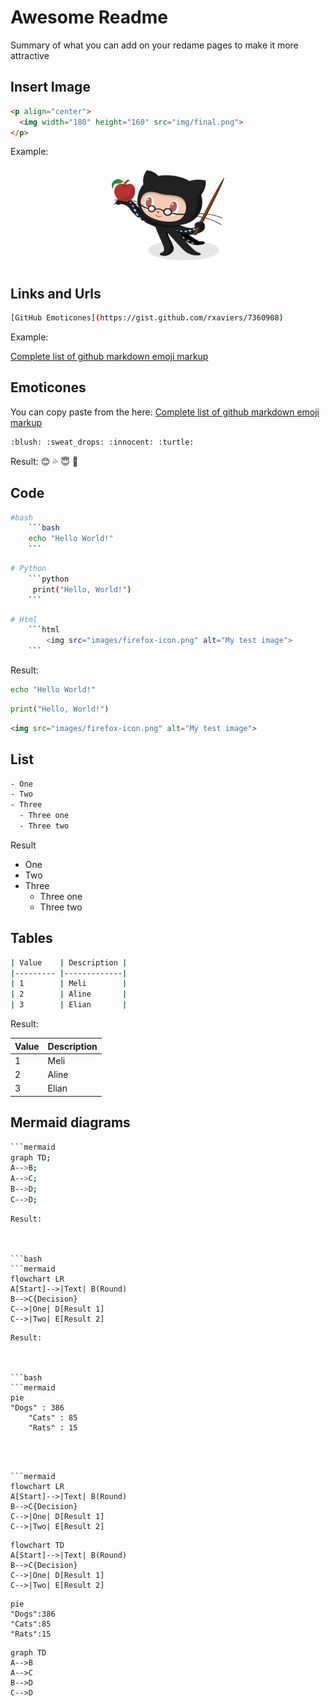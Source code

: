 # Awesome Readme
Summary of what you can add on your redame pages to make it more attractive


## Insert Image

```html
<p align="center">
  <img width="180" height="160" src="img/final.png">
</p>
```

Example: 
<p align="center">
  <img width="180" height="160" src="img/Professortocat_v2.png">
</p>


## Links and Urls
```bash
[GitHub Emoticones](https://gist.github.com/rxaviers/7360908)
```
Example:

[Complete list of github markdown emoji markup](https://gist.github.com/rxaviers/7360908)

## Emoticones
You can copy paste from the here: [Complete list of github markdown emoji markup](https://gist.github.com/rxaviers/7360908)
```bash
:blush: :sweat_drops: :innocent: :turtle:
```
Result:
:blush: :sweat_drops: :innocent: :turtle:

## Code

```bash
#bash  
    ```bash
    echo "Hello World!"
    ``` 
```
```bash 
# Python
    ```python
     print("Hello, World!")
    ```
```
```bash
# Html
    ```html   
        <img src="images/firefox-icon.png" alt="My test image">
    ```
```
Result:

```bash
echo "Hello World!"
```   
```python
print("Hello, World!")
```
```html   
<img src="images/firefox-icon.png" alt="My test image">
```


## List
```bash
- One
- Two
- Three
  - Three one
  - Three two
```
Result
- One
- Two
- Three
  - Three one
  - Three two


## Tables

```bash
| Value    | Description |
|--------- |-------------|
| 1        | Meli        |
| 2        | Aline       |
| 3        | Elian       |
```

Result:

| Value    | Description |
|--------- |-------------|
| 1        | Meli        |
| 2        | Aline       |
| 3        | Elian       |

## Mermaid diagrams

```bash
```mermaid
graph TD;
A-->B;
A-->C;
B-->D;
C-->D;
```
```
Result:



```bash
```mermaid
flowchart LR
A[Start]-->|Text| B(Round)
B-->C{Decision}
C-->|One| D[Result 1]
C-->|Two| E[Result 2]
```
```
Result:



```bash
```mermaid
pie
"Dogs" : 386
    "Cats" : 85
    "Rats" : 15
```
```



```mermaid
flowchart LR
A[Start]-->|Text| B(Round)
B-->C{Decision}
C-->|One| D[Result 1]
C-->|Two| E[Result 2]
```

```mermaid
flowchart TD
A[Start]-->|Text| B(Round)
B-->C{Decision}
C-->|One| D[Result 1]
C-->|Two| E[Result 2]
```

```mermaid
pie
"Dogs":386
"Cats":85
"Rats":15
```

```mermaid
graph TD
A-->B
A-->C
B-->D
C-->D
```